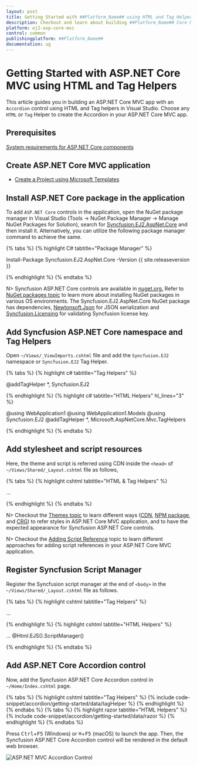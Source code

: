 ```yaml
---
layout: post
title: Getting Started with ##Platform_Name## using HTML and Tag Helpers | Syncfusion
description: Checkout and learn about building ##Platform_Name## Core MVC application with Accordion control using HTML  and Tag helper in Visual Studio.
platform: ej2-asp-core-mvc
control: common
publishingplatform: ##Platform_Name##
documentation: ug
---
```


# Getting Started with ASP.NET Core MVC using HTML and Tag Helpers

This article guides you in building an ASP.NET Core MVC app with an `Accordion` control using HTML and Tag helpers in Visual Studio. Choose any `HTML` or `Tag` Helper to create the Accordion in your ASP.NET Core MVC app.

## Prerequisites

[System requirements for ASP.NET Core components](https://ej2.syncfusion.com/aspnetcore/documentation/system-requirements/)

## Create ASP.NET Core MVC application

 * [Create a Project using Microsoft Templates](https://learn.microsoft.com/en-us/aspnet/core/tutorials/first-mvc-app/start-mvc?view=aspnetcore-8.0&tabs=visual-studio#create-a-web-app)

## Install ASP.NET Core package in the application

To add `ASP.NET Core` controls in the application, open the NuGet package manager in Visual Studio (Tools → NuGet Package Manager → Manage NuGet Packages for Solution), search for [Syncfusion.EJ2.AspNet.Core](https://www.nuget.org/packages/Syncfusion.EJ2.AspNet.Core/) and then install it.  Alternatively, you can utilize the following package manager command to achieve the same.

{% tabs %}
{% highlight C# tabtitle="Package Manager" %}

Install-Package Syncfusion.EJ2.AspNet.Core -Version {{ site.releaseversion }}

{% endhighlight %}
{% endtabs %}

N> Syncfusion ASP.NET Core controls are available in [nuget.org.](https://www.nuget.org/packages?q=syncfusion.EJ2) Refer to [NuGet packages topic](https://ej2.syncfusion.com/aspnetcore/documentation/nuget-packages/) to learn more about installing NuGet packages in various OS environments. The Syncfusion.EJ2.AspNet.Core NuGet package has dependencies, [Newtonsoft.Json](https://www.nuget.org/packages/Newtonsoft.Json/) for JSON serialization and [Syncfusion.Licensing](https://www.nuget.org/packages/Syncfusion.Licensing/) for validating Syncfusion license key.

## Add Syncfusion ASP.NET Core namespace and Tag Helpers

Open `~/Views/_ViewImports.cshtml` file and add the `Syncfusion.EJ2` namespace or `Syncfusion.EJ2` Tag Helper.

{% tabs %}
{% highlight c# tabtitle="Tag Helpers" %}

@addTagHelper *, Syncfusion.EJ2

{% endhighlight %}
{% highlight c# tabtitle="HTML Helpers" hl_lines="3" %}

@using WebApplication1
@using WebApplication1.Models
@using Syncfusion.EJ2
@addTagHelper *, Microsoft.AspNetCore.Mvc.TagHelpers

{% endhighlight %}
{% endtabs %}

## Add stylesheet and script resources

Here, the theme and script is referred using CDN inside the `<head>` of `~/Views/Shared/_Layout.cshtml` file as follows,

{% tabs %}
{% highlight cshtml tabtitle="HTML & Tag Helpers" %}

<head>
    ...
    <!-- Syncfusion ASP.NET Core controls styles -->
    <link rel="stylesheet" href="https://cdn.syncfusion.com/ej2/{{ site.ej2version }}/material.css" />
    <!-- Syncfusion ASP.NET Core controls scripts -->
    <script src="https://cdn.syncfusion.com/ej2/{{ site.ej2version }}/dist/ej2.min.js"></script>
</head>

{% endhighlight %}
{% endtabs %}

N> Checkout the [Themes topic](https://ej2.syncfusion.com/aspnetcore/documentation/appearance/theme/) to learn different ways ([CDN](https://ej2.syncfusion.com/aspnetcore/documentation/common/adding-script-references#cdn-reference), [NPM package](https://ej2.syncfusion.com/aspnetcore/documentation/common/adding-script-references#node-package-manager-npm), and [CRG](https://ej2.syncfusion.com/aspnetcore/documentation/common/custom-resource-generator/)) to refer styles in ASP.NET Core MVC  application, and to have the expected appearance for Syncfusion ASP.NET Core controls.

N> Checkout the [Adding Script Reference](https://ej2.syncfusion.com/aspnetcore/documentation/common/adding-script-references) topic to learn different approaches for adding script references in your ASP.NET Core MVC application.

## Register Syncfusion Script Manager

Register the Syncfusion script manager at the end of `<body>` in the `~/Views/Shared/_Layout.cshtml` file as follows.

{% tabs %}
{% highlight cshtml tabtitle="Tag Helpers" %}

<body>
    ...
    <!-- Syncfusion ASP.NET Core Script Manager -->
    <ejs-scripts></ejs-scripts>
</body>

{% endhighlight %}
{% highlight cshtml tabtitle="HTML Helpers" %}

<body>
    ...
    <!-- Syncfusion Script Manager -->
    @Html.EJS().ScriptManager()
</body>

{% endhighlight %}
{% endtabs %}

## Add ASP.NET Core Accordion control

Now, add the Syncfusion ASP.NET Core Accordion control in `~/Home/Index.cshtml` page.

{% tabs %}
{% highlight cshtml tabtitle="Tag Helpers" %}
{% include code-snippet/accordion/getting-started/data/tagHelper %}
{% endhighlight %}
{% endtabs %}
{% tabs %}
{% highlight razor tabtitle="HTML Helpers" %}
{% include code-snippet/accordion/getting-started/data/razor %}
{% endhighlight %}
{% endtabs %}

Press <kbd>Ctrl</kbd>+<kbd>F5</kbd> (Windows) or <kbd>⌘</kbd>+<kbd>F5</kbd> (macOS) to launch the app. Then, the Syncfusion ASP.NET Core Accordion control will be rendered in the default web browser.

![ASP.NET MVC Accordion Control](images/accordion-control.PNG)